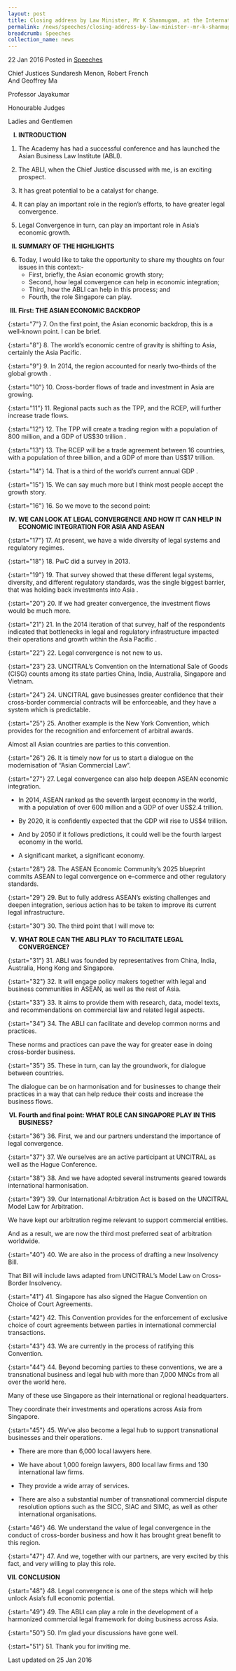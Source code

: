 ```yaml
---
layout: post
title: Closing address by Law Minister, Mr K Shanmugam, at the International Conference on "Legal Convergence in an Asian Century" and launch of the Asian Business Law Institute
permalink: /news/speeches/closing-address-by-law-minister--mr-k-shanmugam--at-the-internat
breadcrumb: Speeches
collection_name: news
---
```


22 Jan 2016 Posted in [Speeches](/news/speeches)

Chief Justices Sundaresh Menon, Robert French  
And Geoffrey Ma   
    
Professor Jayakumar
    
Honourable Judges  

Ladies and Gentlemen 




<ol style="list-style-type: upper-roman; font-weight:bold;">
<li> INTRODUCTION</li>
</ol>


1. The Academy has had a successful conference and has launched the Asian Business Law Institute (ABLI). 


2. The ABLI, when the Chief Justice discussed with me, is an exciting prospect.


3. It has great potential to be a catalyst for change. 


4. It can play an important role in the region’s efforts, to have greater legal convergence.  


5. Legal Convergence in turn, can play an important role in Asia’s economic growth.  


<ol start="2" style="list-style-type: upper-roman;font-weight:bold;">
<li>SUMMARY OF THE HIGHLIGHTS </li>
</ol>


<ol start="6">
<li>Today, I would like to take the opportunity to share my thoughts on four issues in this context:-
<ul>
<li>First, briefly, the Asian economic growth story; </li>
<li> Second, how legal convergence can help in economic integration; </li>
<li>Third, how the ABLI can help in this process; and </li>
<li>Fourth, the role Singapore can play. </li>
</ul>

</li>
</ol>

<ol start="3" style="list-style-type: upper-roman; font-weight:bold;">
<li>First: THE ASIAN ECONOMIC BACKDROP</li>
</ol>

{:start="7"}
7. On the first point, the Asian economic backdrop, this is a well-known point.  I can be brief.

{:start="8"}
8. The world’s economic centre of gravity is shifting to Asia, certainly the Asia Pacific.

{:start="9"}
9. In 2014, the region accounted for nearly two-thirds of the global growth . 

{:start="10"}
10. Cross-border flows of trade and investment in Asia are growing.  

{:start="11"}
11. Regional pacts such as the TPP, and the RCEP, will further increase trade flows. 

{:start="12"}
12. The TPP will create a trading region with a population of 800 million, and a GDP of US$30 trillion .

{:start="13"}
13. The RCEP will be a trade agreement between 16 countries, with a population of three billion, and a GDP of more than US$17 trillion.

{:start="14"}
14. That is a third of the world’s current annual GDP . 

{:start="15"}
15. We can say much more but I think most people accept the growth story.

{:start="16"}
16. So we move to the second point:

<ol start="4" style="list-style-type: upper-roman; font-weight:bold;">
<li>WE CAN LOOK AT LEGAL CONVERGENCE AND HOW IT CAN HELP IN ECONOMIC INTEGRATION  FOR ASIA AND ASEAN
</li>
</ol>

{:start="17"}
17. At present, we have a wide diversity of legal systems and regulatory regimes. 

{:start="18"}
18. PwC did a survey in 2013.

{:start="19"}
19. That survey showed that these different legal systems, diversity, and different regulatory standards, was the single biggest barrier, that was holding back investments into Asia . 

{:start="20"}
20. If we had greater convergence, the investment flows would be much more.

{:start="21"}
21. In the 2014 iteration of that survey, half of the respondents indicated that bottlenecks in legal and regulatory infrastructure impacted their operations and growth within the Asia Pacific . 

{:start="22"}
22. Legal convergence is not new to us. 

{:start="23"}
23. UNCITRAL’s Convention on the International Sale of Goods (CISG) counts among its state parties China, India, Australia, Singapore and Vietnam. 

{:start="24"}
24. UNCITRAL gave businesses greater confidence that their cross-border commercial contracts will be enforceable, and they have a system which is predictable. 

{:start="25"}
25. Another example is the New York Convention, which provides for the recognition and enforcement of arbitral awards. 

Almost all Asian countries are parties to this convention. 

{:start="26"}
26. It is timely now for us to start a dialogue on the modernisation of “Asian Commercial Law”. 

{:start="27"}
27. Legal convergence can also help deepen ASEAN economic integration. 

* In 2014, ASEAN ranked as the seventh largest economy in the world, with a population of over 600 million and a GDP of over US$2.4 trillion. 


* By 2020, it is confidently expected that the GDP will rise to US$4 trillion.

* And by 2050 if it follows predictions, it could well be the fourth largest economy in the world. 


* A significant market, a significant economy. 

{:start="28"}
28. The ASEAN Economic Community’s 2025 blueprint commits ASEAN to legal convergence on e-commerce and other regulatory standards.

{:start="29"}
29. But to fully address ASEAN’s existing challenges and deepen integration, serious action has to be taken to improve its current legal infrastructure.

{:start="30"}
30. The third point that I will move to: 

<ol start="5" style="list-style-type: upper-roman; font-weight: bold;">
<li>WHAT ROLE CAN THE ABLI PLAY TO FACILITATE LEGAL CONVERGENCE?</li>  
</ol>

{:start="31"}
31. ABLI was founded by representatives from China, India, Australia, Hong Kong and Singapore.  

{:start="32"}
32. It will engage policy makers together with legal and business communities in ASEAN, as well as the rest of Asia. 

{:start="33"}
33. It aims to provide them with research, data, model texts, and recommendations on commercial law and related legal aspects.

{:start="34"}
34. The ABLI can facilitate and develop common norms and practices.

These norms and practices can pave the way for greater ease in doing cross-border business.

{:start="35"}
35. These in turn, can lay the groundwork, for dialogue between countries. 

The dialogue can be on harmonisation and for businesses to change their practices in a way that can help reduce their costs and increase the business flows. 

<ol start="6" style="list-style-type: upper-roman; font-weight:bold;">
<li>Fourth and final point: WHAT ROLE CAN SINGAPORE PLAY IN THIS BUSINESS? 
</li>
</ol>

{:start="36"}
36. First, we and our partners understand the importance of legal convergence.

{:start="37"}
37. We ourselves are an active participant at UNCITRAL as well as the Hague Conference.

{:start="38"}
38. And we have adopted several instruments geared towards international harmonisation. 

{:start="39"}
39. Our International Arbitration Act is based on the UNCITRAL Model Law for Arbitration. 

We have kept our arbitration regime relevant to support commercial entities. 


And as a result, we are now the third most preferred seat of arbitration worldwide. 

{:start="40"}
40. We are also in the process of drafting a new Insolvency Bill.  

That Bill will include laws adapted from UNCITRAL’s Model Law on Cross-Border Insolvency. 

{:start="41"}
41. Singapore has also signed the Hague Convention on Choice of Court Agreements.

{:start="42"}
42. This Convention provides for the enforcement of exclusive choice of court agreements between parties in international commercial transactions. 

{:start="43"}
43. We are currently in the process of ratifying this Convention. 

{:start="44"}
44. Beyond becoming parties to these conventions, we are a transnational business and legal hub with more than 7,000 MNCs from all over the world here. 

Many of these use Singapore as their international or regional headquarters.  


They coordinate their investments and operations across Asia from Singapore. 

{:start="45"}
45. We’ve also become a legal hub to support transnational businesses and their operations. 

* There are more than 6,000 local lawyers here. 


* We have about 1,000 foreign lawyers, 800 local law firms and 130 international law firms.


* They provide a wide array of services. 


* There are also a substantial number of transnational commercial dispute resolution options such as the SICC, SIAC and SIMC, as well as other international organisations.

{:start="46"}
46. We understand the value of legal convergence in the conduct of cross-border business and how it has brought great benefit to this region.

{:start="47"}
47. And we, together with our partners, are very excited by this fact, and very willing to play this role.


<ol start="7" style="list-style-type: upper-roman; font-weight:bold;">
<li>CONCLUSION 
</li>
</ol>

{:start="48"}
48. Legal convergence is one of the steps which will help unlock Asia’s full economic potential. 

{:start="49"}
49. The ABLI can play a role in the development of a harmonized commercial legal framework for doing business across Asia. 

{:start="50"}
50. I’m glad your discussions have gone well.

{:start="51"}
51. Thank you for inviting me.



<p class="right-side-updated">Last updated on 25 Jan 2016</p>


